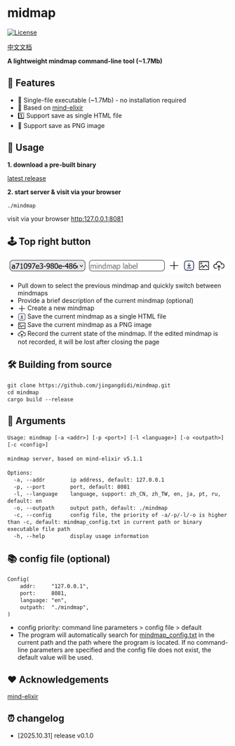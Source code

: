 # midmap
[![License](https://img.shields.io/badge/license-MIT-blue.svg)](https://github.com/jingangdidi/mindmap/blob/master/LICENSE)

[中文文档](https://github.com/jingangdidi/mindmap/blob/master/README_zh.md)

**A lightweight mindmap command-line tool (~1.7Mb)**

## 👑 Features
- 💪​ Single-file executable (~1.7Mb) - no installation required
- 🎨​ Based on [mind-elixir](https://github.com/SSShooter/mind-elixir-core)
- 1️⃣​ Support save as single HTML file
- 🌄 Support save as PNG image

## 🚀 Usage
**1. download a pre-built binary**

  [latest release](https://github.com/jingangdidi/mindmap/releases)

**2. start server & visit via your browser**

```
./mindmap
```
visit via your browser [http:127.0.0.1:8081](http:127.0.0.1:8081)

## 🕹 Top right button
<img src="https://github.com/jingangdidi/mindmap/raw/master/assets/top-right.png">

- Pull down to select the previous mindmap and quickly switch between mindmaps
- Provide a brief description of the current mindmap (optional)
- <img src="https://github.com/jingangdidi/mindmap/raw/master/assets/plus-add-create-new-cross-svgrepo-com.svg" width="18" height="18" align="center"> Create a new mindmap
- <img src="https://github.com/jingangdidi/mindmap/raw/master/assets/download-square-svgrepo-com.svg" width="18" height="18" align="center"> Save the current mindmap as a single HTML file
- <img src="https://github.com/jingangdidi/mindmap/raw/master/assets/image-svgrepo-com.svg" width="18" height="18" align="center"> Save the current mindmap as a PNG image
- <img src="https://github.com/jingangdidi/mindmap/raw/master/assets/cloud-upload-svgrepo-com.svg" width="18" height="18" align="center"> Record the current state of the mindmap. If the edited mindmap is not recorded, it will be lost after closing the page

## 🛠 Building from source
```
git clone https://github.com/jingangdidi/mindmap.git
cd mindmap
cargo build --release
```

## 🚥 Arguments
```
Usage: mindmap [-a <addr>] [-p <port>] [-l <language>] [-o <outpath>] [-c <config>]

mindmap server, based on mind-elixir v5.1.1

Options:
  -a, --addr        ip address, default: 127.0.0.1
  -p, --port        port, default: 8081
  -l, --language    language, support: zh_CN, zh_TW, en, ja, pt, ru, default: en
  -o, --outpath     output path, default: ./mindmap
  -c, --config      config file, the priority of -a/-p/-l/-o is higher than -c, default: mindmap_config.txt in current path or binary executable file path
  -h, --help        display usage information
```

## 📚 config file (optional)
```
Config(
    addr:     "127.0.0.1",
    port:     8081,
    language: "en",
    outpath:  "./mindmap",
)
```
- config priority: command line parameters > config file > default
- The program will automatically search for [mindmap_config.txt](https://github.com/jingangdidi/mindmap/raw/master/mindmap_config.txt) in the current path and the path where the program is located. If no command-line parameters are specified and the config file does not exist, the default value will be used.

## ❤️ Acknowledgements
[mind-elixir](https://github.com/SSShooter/mind-elixir-core)

## ⏰ changelog
- [2025.10.31] release v0.1.0
